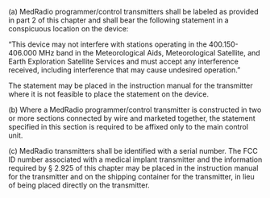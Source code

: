 (a) MedRadio programmer/control transmitters shall be labeled as provided in part 2 of this chapter and shall bear the following statement in a conspicuous location on the device:

“This device may not interfere with stations operating in the 400.150-406.000 MHz band in the Meteorological Aids, Meteorological Satellite, and Earth Exploration Satellite Services and must accept any interference received, including interference that may cause undesired operation.”

The statement may be placed in the instruction manual for the transmitter where it is not feasible to place the statement on the device.

(b) Where a MedRadio programmer/control transmitter is constructed in two or more sections connected by wire and marketed together, the statement specified in this section is required to be affixed only to the main control unit.

(c) MedRadio transmitters shall be identified with a serial number. The FCC ID number associated with a medical implant transmitter and the information required by § 2.925 of this chapter may be placed in the instruction manual for the transmitter and on the shipping container for the transmitter, in lieu of being placed directly on the transmitter.


